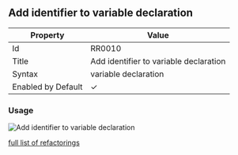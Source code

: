 ## Add identifier to variable declaration

| Property           | Value                                  |
| ------------------ | -------------------------------------- |
| Id                 | RR0010                                 |
| Title              | Add identifier to variable declaration |
| Syntax             | variable declaration                   |
| Enabled by Default | &#x2713;                               |

### Usage

![Add identifier to variable declaration](../../images/refactorings/AddIdentifierToVariableDeclaration.png)

[full list of refactorings](Refactorings.md)